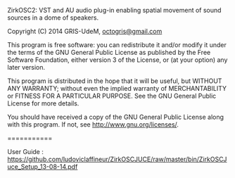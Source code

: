 ZirkOSC2: VST and AU audio plug-in enabling spatial movement of sound sources in a dome of speakers.

Copyright (C) 2014  GRIS-UdeM, octogris@gmail.com

This program is free software: you can redistribute it and/or modify
it under the terms of the GNU General Public License as published by
the Free Software Foundation, either version 3 of the License, or
(at your option) any later version.

This program is distributed in the hope that it will be useful,
but WITHOUT ANY WARRANTY; without even the implied warranty of
MERCHANTABILITY or FITNESS FOR A PARTICULAR PURPOSE.  See the
GNU General Public License for more details.

You should have received a copy of the GNU General Public License
along with this program.  If not, see <http://www.gnu.org/licenses/>.

=========== 

User Guide : https://github.com/ludoviclaffineur/ZirkOSCJUCE/raw/master/bin/ZirkOSCJuce_Setup_13-08-14.pdf


